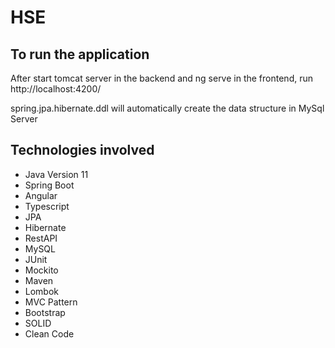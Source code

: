 # HSE

## To run the application

After start tomcat server in the backend and ng serve in the frontend, run http://localhost:4200/

spring.jpa.hibernate.ddl will automatically create the data structure in MySql Server

## Technologies involved

- Java Version 11
- Spring Boot
- Angular
- Typescript
- JPA
- Hibernate
- RestAPI
- MySQL
- JUnit
- Mockito
- Maven
- Lombok
- MVC Pattern
- Bootstrap
- SOLID
- Clean Code